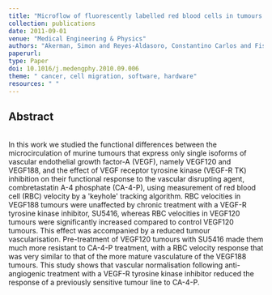 ```yaml
---
title: "Microflow of fluorescently labelled red blood cells in tumours expressing single isoforms of VEGF and their response to vascular targeting agents"
collection: publications
date: 2011-09-01
venue: "Medical Engineering & Physics"
authors: "Akerman, Simon and Reyes-Aldasoro, Constantino Carlos and Fisher, Matthew and Pettyjohn, Katie L. and Björndahl, Meit A. and Evans, Helen and Tozer, Gillian M."
paperurl:
type: Paper
doi: 10.1016/j.medengphy.2010.09.006
theme: " cancer, cell migration, software, hardware"
resources: " "
---
```

<h2> Abstract </h2>  <br> In this work we studied the functional differences between the microcirculation of murine tumours that express only single isoforms of vascular endothelial growth factor-A (VEGF), namely VEGF120 and VEGF188, and the effect of VEGF receptor tyrosine kinase (VEGF-R TK) inhibition on their functional response to the vascular disrupting agent, combretastatin A-4 phosphate (CA-4-P), using measurement of red blood cell (RBC) velocity by a 'keyhole' tracking algorithm. RBC velocities in VEGF188 tumours were unaffected by chronic treatment with a VEGF-R tyrosine kinase inhibitor, SU5416, whereas RBC velocities in VEGF120 tumours were significantly increased compared to control VEGF120 tumours. This effect was accompanied by a reduced tumour vascularisation. Pre-treatment of VEGF120 tumours with SU5416 made them much more resistant to CA-4-P treatment, with a RBC velocity response that was very similar to that of the more mature vasculature of the VEGF188 tumours. This study shows that vascular normalisation following anti-angiogenic treatment with a VEGF-R tyrosine kinase inhibitor reduced the response of a previously sensitive tumour line to CA-4-P.

